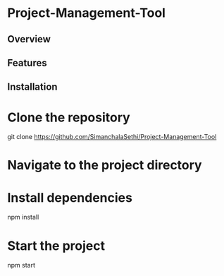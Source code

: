 # Project-Management-Tool

## Overview

## Features


## Installation

# Clone the repository
git clone https://github.com/SimanchalaSethi/Project-Management-Tool

# Navigate to the project directory

# Install dependencies
npm install

# Start the project
npm start
